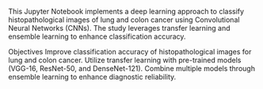 This Jupyter Notebook implements a deep learning approach to classify histopathological images of lung and colon cancer using Convolutional Neural Networks (CNNs). The study leverages transfer learning and ensemble learning to enhance classification accuracy.

Objectives
Improve classification accuracy of histopathological images for lung and colon cancer.
Utilize transfer learning with pre-trained models (VGG-16, ResNet-50, and DenseNet-121).
Combine multiple models through ensemble learning to enhance diagnostic reliability.
